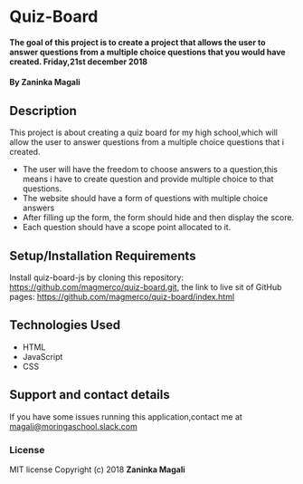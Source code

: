 # Quiz-Board
#### The goal of this project is to create a project that allows the user to answer questions from a multiple choice questions that you would have created.        Friday,21st december 2018
#### By **Zaninka Magali**
## Description
This project is about creating a quiz board for my high school,which will allow the user to answer questions from a multiple choice questions that i created.
* The user will have the freedom to choose answers to a question,this means i have to create question and provide  multiple choice to that questions.
* The website should have a form of questions with multiple choice answers
* After filling up the form, the form should hide and then display the score.
* Each question should have a scope point allocated to it.
## Setup/Installation Requirements
Install quiz-board-js by cloning this repository:
https://github.com/magmerco/quiz-board.git,
the link to live sit of GitHub pages:
https://github.com/magmerco/quiz-board/index.html
## Technologies Used
- HTML
- JavaScript
- CSS
## Support and contact details
If you have some issues running this application,contact me at magali@moringaschool.slack.com
### License
MIT license
Copyright (c) 2018 **Zaninka Magali**